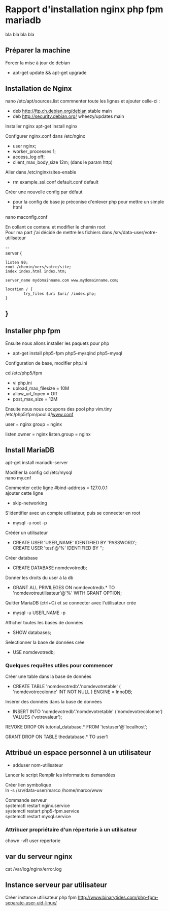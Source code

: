# Rapport d'installation nginx php fpm mariadb

bla bla bla bla

## Préparer la machine

Forcer la mise à jour de debian
* apt-get update && apt-get upgrade   

## Installation de Nginx

nano /etc/apt/sources.list
commnenter toute les lignes et ajouter celle-ci :
* deb http://ftp.ch.debian.org/debian stable main
* deb http://security.debian.org/ wheezy/updates main


Installer nginx
apt-get install nginx

Configurer nginx.conf dans /etc/nginx  
* user nginx;
* worker_processes 1;
* access_log off;
* client_max_body_size 12m;  (dans le param http)

Aller dans /etc/nginx/sites-enable  
* rm example_ssl.conf default.conf default

Créer une nouvelle config par défaut
* pour la config de base je préconise d'enlever php pour mettre un simple html   

nano maconfig.conf  

En collant ce contenu et modifier le chemin root  
Pour ma part j'ai décidé de mettre les fichiers dans /srv/data-user/votre-utilisateur

--  
server {  

    listen 80;
    root /chemin/vers/votre/site;
    index index.html index.htm;

    server_name mydomainname.com www.mydomainname.com;

    location / {
            try_files $uri $uri/ /index.php;
    }    
}
--

## Installer php fpm
Ensuite nous allons installer les paquets pour php
* apt-get install php5-fpm php5-mysqlnd php5-mysql  

Configuration de base, modifier php.ini

cd /etc/php5/fpm  

* vi php.ini
* upload_max_filesize = 10M
* allow_url_fopen = Off
* post_max_size = 12M

Ensuite nous nous occupons des pool php
vim.tiny /etc/php5/fpm/pool.d/www.conf

user = nginx
group = nginx

listen.owner = nginx
listen.group = nginx



## Install MariaDB  

apt-get install mariadb-server

Modifier la config
cd /etc/mysql  
nano my.cnf  

Commenter cette ligne \#bind-address = 127.0.0.1  
ajouter cette ligne  
* skip-networking  

S'identifier avec un compte utilisateur, puis se connecter en root

* mysql -u root -p

Crééer un utilisateur   
* CREATE USER 'USER_NAME' IDENTIFIED BY 'PASSWORD';  
CREATE USER 'test'@'%' IDENTIFIED BY '';

Créer database
* CREATE DATABASE nomdevotredb;  

Donner les droits du user à la db  
* GRANT ALL PRIVILEGES ON nomdevotredb.* TO 'nomdevotreutilisateur'@'%' WITH GRANT OPTION;  

Quitter MariaDB (ctrl+C) et se connecter avec l'utilisateur crée  
* mysql -u USER_NAME -p  

Afficher toutes les bases de données
* SHOW databases;

Selectionner la base de données crée  
* USE nomdevotredb;

### Quelques requêtes utiles pour commencer

Créer une table dans la base de données  
* CREATE TABLE 'nomdevotredb'.'nomdevotretable' ( 'nomdevotrecolonne' INT NOT NULL ) ENGINE = InnoDB;  

Insérer des données dans la base de données  
* INSERT INTO 'nomdevotredb'.'nomdevotretable' ('nomdevotrecolonne') VALUES ('votrevaleur');  


REVOKE DROP ON tutorial_database.* FROM 'testuser'@'localhost';

GRANT DROP ON TABLE thedatabase.* TO user1

## Attribué un espace personnel à un utilisateur

* adduser nom-utilisateur  

Lancer le script
Remplir les informations demandées

Créer lien symbolique  
ln -s /srv/data-user/marco /home/marco/www

Commande serveur  
systemctl restart nginx.service  
systemctl restart php5-fpm.service  
systemctl restart mysql.service  

### Attribuer propriétaire d'un répertorie à un utilisateur
chown -vR user repertorie

## var du serveur nginx

cat /var/log/nginx/error.log  

## Instance serveur par utilisateur

Créer instance utilisateur php fpm   http://www.binarytides.com/php-fpm-separate-user-uid-linux/
